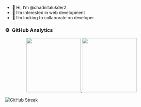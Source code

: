 
- 👋 Hi, I’m @chadnitalukder2
- 👀 I’m interested in web development
- 💞️ I’m looking to collaborate on developer

### ⚙️ &nbsp;GitHub Analytics
<div align="center">
  
<p align="center">
<a href="https://github.com/chadnitalukder2">
  <img height="180em" src="https://github-readme-stats-eight-theta.vercel.app/api?username=chadnitalukder2&show_icons=true&theme=algolia&include_all_commits=true&count_private=true"/>
  <img height="180em" src="https://github-readme-stats-eight-theta.vercel.app/api/top-langs/?username=chadnitalukder2&layout=compact&langs_count=8&theme=algolia"/>
</a>
</p>
</div>


[![GitHub Streak](https://github-readme-streak-stats.herokuapp.com/?user=chadnitalukder2&currStreakNum=2FD3EB&fire=pink&sideLabels=F00&theme=nightowl)](https://git.io/streak-stats)
